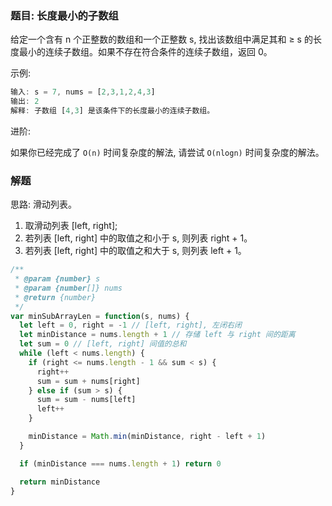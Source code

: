 ### 题目: 长度最小的子数组

给定一个含有 n 个正整数的数组和一个正整数 s, 找出该数组中满足其和 ≥ s 的长度最小的连续子数组。如果不存在符合条件的连续子数组，返回 0。

示例: 

```js
输入: s = 7, nums = [2,3,1,2,4,3]
输出: 2
解释: 子数组 [4,3] 是该条件下的长度最小的连续子数组。
```

进阶:

如果你已经完成了 `O(n)` 时间复杂度的解法, 请尝试 `O(nlogn)` 时间复杂度的解法。

### 解题

思路: 滑动列表。

1. 取滑动列表 [left, right];
2. 若列表 [left, right] 中的取值之和小于 s, 则列表 right + 1。
3. 若列表 [left, right] 中的取值之和大于 s, 则列表 left + 1。

```js
/**
 * @param {number} s
 * @param {number[]} nums
 * @return {number}
 */
var minSubArrayLen = function(s, nums) {
  let left = 0, right = -1 // [left, right], 左闭右闭
  let minDistance = nums.length + 1 // 存储 left 与 right 间的距离
  let sum = 0 // [left, right] 间值的总和
  while (left < nums.length) {
    if (right <= nums.length - 1 && sum < s) {
      right++
      sum = sum + nums[right]
    } else if (sum > s) {
      sum = sum - nums[left]
      left++
    }

    minDistance = Math.min(minDistance, right - left + 1)
  }

  if (minDistance === nums.length + 1) return 0

  return minDistance
}
```